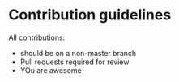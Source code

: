 # Contribution guidelines

All contributions:
* should be on a non-master branch
* Pull requests required for review
* YOu are awesome
